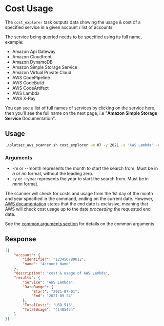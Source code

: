 # Cost Usage

The `cost_explorer` task outputs data showing the usage & cost of a specified service in a given account / list of 
accounts.

The service being queried needs to be specified using its full name, example:

- Amazon Api Gateway
- Amazon Cloudfront
- Amazon DynamoDB
- Amazon Simple Storage Service
- Amazon Virtual Private Cloud
- AWS CodePipeline
- AWS CodeBuild
- AWS CodeArtifact
- AWS Lambda
- AWS X-Ray

You can see a list of full names of services by clicking on the service [here](https://docs.aws.amazon.com/index.html),
then you'll see the full name on the next page, i.e "**Amazon Simple Storage Service** Documentation".

## Usage

```sh
./platsec_aws_scanner.sh cost_explorer -m 07 -y 2021 -s "AWS Lambda" -u freda.bloggs -t 123456 -a 999888777666
```

### Arguments

- -m or --month represents the month to start the search from. Must be in *n* or *nn* format, without the leading zero.
- -y or --year represents the year to start the search from. Must be in *nnnn* format.

The scanner will check for costs and usage from the 1st day of the month and year specified 
in the command, ending on the current date. However, [AWS documentation](https://bit.ly/3kKZPJw) states that the end 
date is exclusive, meaning that AWS will check cost usage up to the date *proceeding* the requested end date.

See the [common arguments section](../usage.md#common-arguments) for details on the common arguments.

## Response

```json
[{
	"account": {
		"identifier": "123456789012",
		"name": "Account Name"
	},
	"description": "cost & usage of AWS Lambda",
	"results": {
		"Service": "AWS Lambda",
		"DateRange": {
			"Start": "2021-07-01",
			"End": "2021-09-24"
		},
		"TotalCost:": "USD 513",
		"TotalUsage": "41485454"
	}
}]
```
